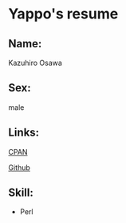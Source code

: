 Yappo's resume
==============

Name:
-----
Kazuhiro Osawa

Sex:
----

male

Links:
------

  [CPAN](http://search.cpan.org/~yappo/)

  [Github](https://github.com/yappo/)

Skill:
------

* Perl
